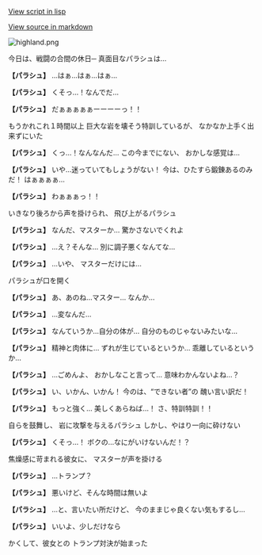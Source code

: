 [View script in lisp](../scripts/20046201.txt)

[View source in markdown](20046201.md)

![highland.png](../images/backgrounds/highland.png)

今日は、戦闘の合間の休日─
真面目なパラシュは…

**【パラシュ】**
…はぁ…はぁ…はぁ…

**【パラシュ】**
くそっ…！なんでだ…

**【パラシュ】**
だぁぁぁぁぁーーーーっ！！

もうかれこれ１時間以上
巨大な岩を壊そう特訓しているが、
なかなか上手く出来ずにいた

**【パラシュ】**
くっ…！なんなんだ…
この今までにない、
おかしな感覚は…

**【パラシュ】**
いや…迷っていてもしょうがない！
今は、ひたすら鍛錬あるのみだ！
はぁぁぁぁ…

**【パラシュ】**
わぁぁぁっ！！

いきなり後ろから声を掛けられ、
飛び上がるパラシュ

**【パラシュ】**
なんだ、マスターか…
驚かさないでくれよ

**【パラシュ】**
…え？そんな…
別に調子悪くなんてな…

**【パラシュ】**
…いや、
マスターだけには…

パラシュが口を開く

**【パラシュ】**
あ、あのね…マスター…
なんか…

**【パラシュ】**
…変なんだ…

**【パラシュ】**
なんていうか…自分の体が…
自分のものじゃないみたいな…

**【パラシュ】**
精神と肉体に…
ずれが生じているというか…
乖離しているというか…

**【パラシュ】**
…ごめんよ、
おかしなこと言って…
意味わかんないよね…？

**【パラシュ】**
い、いかん、いかん！
今のは、“できない者”の
醜い言い訳だ！

**【パラシュ】**
もっと強く…
美しくあらねば…！
さ、特訓特訓！！

自らを鼓舞し、
岩に攻撃を与えるパラシュ
しかし、やはり一向に砕けない

**【パラシュ】**
くそっ…！
ボクの…なにがいけないんだ！？

焦燥感に苛まれる彼女に、
マスターが声を掛ける

**【パラシュ】**
…トランプ？

**【パラシュ】**
悪いけど、そんな時間は無いよ

**【パラシュ】**
…と、言いたい所だけど、
今のままじゃ良くない気もするし…

**【パラシュ】**
いいよ、少しだけなら

かくして、彼女との
トランプ対決が始まった
